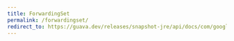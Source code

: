 ```yaml
---
title: ForwardingSet
permalink: /forwardingset/
redirect_to: https://guava.dev/releases/snapshot-jre/api/docs/com/google/common/collect/ForwardingSet.html
---
```

